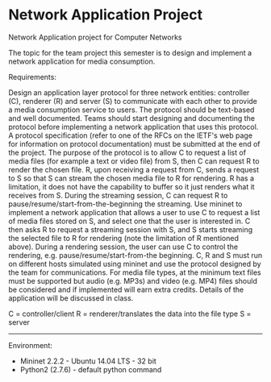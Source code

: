 # Network Application Project
Network Application project for Computer Networks

The topic for the team project this semester is to design and implement a network application for media consumption.

Requirements:

Design an application layer protocol for three network entities: controller (C), renderer (R) and server (S) to communicate with each other to provide a media consumption service to users. The protocol should be text-based and well documented. Teams should start designing and documenting the protocol before implementing a network application that uses this protocol. A protocol specification (refer to one of the RFCs on the IETF's web page for information on protocol documentation) must be submitted at the end of the project. The purpose of the protocol is to allow C to request a list of media files (for example a text or video file) from S, then  C can request R to render the chosen file. R, upon receiving a request from C, sends a request to S so that S can stream the chosen media file to R for rendering. R has a limitation, it does not have the capability to buffer so it just renders what it receives from S. During the streaming session, C can request R to pause/resume/start-from-the-beginning the streaming. 
Use mininet to implement a network application that allows a user to use C to request a list of media files stored on S, and select one that the user is interested in. C then asks R to request a streaming session with S, and S starts streaming the selected file to R for rendering (note the limitation of R mentioned above). During a rendering session, the user can use C to control the rendering, e.g. pause/resume/start-from-the beginning. 
C, R and S must run on different hosts simulated using mininet and use the protocol designed by the team for communications.
For media file types, at the minimum text files must be supported but audio (e.g. MP3s) and video (e.g. MP4) files should be considered and if implemented will earn extra credits.
Details of the application will be discussed in class.

C = controller/client
R = renderer/translates the data into the file type
S = server

------------------
Environment:
* Mininet 2.2.2 - Ubuntu 14.04 LTS - 32 bit
* Python2 (2.7.6) - default python command
